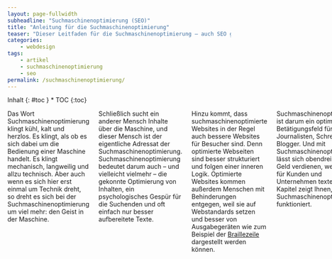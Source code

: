 ```yaml
---
layout: page-fullwidth
subheadline: "Suchmaschinenoptimierung (SEO)"
title: "Anleitung für die Suchmaschinenoptimierung"
teaser: "Dieser Leitfaden für die Suchmaschinenoptimierung – auch SEO genannt – erklärt verständlich wie Sie Ihre Website für Suchmaschinen optimieren."
categories:
    - webdesign
tags:
    - artikel
    - suchmaschinenoptimierung
    - seo
permalink: /suchmaschinenoptimierung/
---
```

<div class="row">
<div class="medium-5 medium-push-7 columns" markdown="1">
<div class="panel radius" markdown="1">
Inhalt
{: #toc }
*  TOC
{:toc}
</div>
</div><!-- /.medium-5.columns -->



<div class="medium-7 medium-pull-5 columns" markdown="1">

Das Wort Suchmaschinenoptimierung klingt kühl, kalt und herzlos. Es klingt, als ob es sich dabei um die Bedienung einer Maschine handelt. Es klingt mechanisch, langweilig und allzu technisch. Aber auch wenn es sich hier erst einmal um Technik dreht, so dreht es sich bei der Suchmaschinenoptimierung um viel mehr: den Geist in
der Maschine.

Schließlich sucht ein anderer Mensch Inhalte über die Maschine, und dieser Mensch ist der eigentliche Adressat der Suchmaschinenoptimierung. Suchmaschinenoptimierung bedeutet darum auch – und vielleicht vielmehr – die gekonnte Optimierung von Inhalten, ein psychologisches Gespür für die Suchenden und oft einfach nur besser aufbereitete Texte.

Hinzu kommt, dass suchmaschinenoptimierte Websites in der Regel auch bessere Websites für Besucher sind. Denn optimierte Webseiten sind besser strukturiert und folgen einer inneren Logik. Optimierte Websites kommen außerdem Menschen mit Behinderungen entgegen, weil sie auf Webstandards setzen und besser von Ausgabegeräten wie zum Beispiel der [Braillezeile][1] dargestellt werden können. 

Suchmaschinenoptimierung ist darum ein optimales Betätigungsfeld für Journalisten, Schreiber und Blogger. Und mit Suchmaschinenoptimierung lässt sich obendrein gutes Geld verdienen, wenn man für Kunden und Unternehmen textet. Dieses Kapitel zeigt Ihnen, wie Suchmaschinenoptimierung funktioniert. 



## Wie funktionieren Suchma&shy;schi&shy;nen?

**Eine Suchmaschine besteht in der Regel aus drei Komponenten.** Während ein Programmteil Daten sammelt und speichert, analysiert und sortiert ein anderes Programm die Daten in der Datenbank. Die dritte Komponente des Programms ist die Suchmaske. Sie dient als Schnittstelle zwischen Suchendem und Suchmaschine und nimmt die Anfragen entgegen.

Damit eine Suchmaschine funktioniert, benötigt sie Daten. Um die eigene Datenbank mit neuen Inhalten zu befüllen, schickt die Suchmaschine sogenannte Webcrawler, auch Crawler, Spider oder Searchbot genannt, ins Internet. Wie eine Spinne krabbelt der **Webcrawler** bei dieser Operation von einem Link zum nächsten und speichert die gefundenen Dokumente in einer Datenbank ab. Bei den Dokumenten handelt es sich zwar hauptsächlich um Webseiten, aber auch Bilder oder PDF-Dateien und ähnliche Dokumente wie z.B. Powerpoint-Präsentationen speichert das Programm ab.

Große Suchmaschinen schicken oft mehrere Webcrawler auf die Suche. Die Aufgabe der Koordination übernimmt dann der **Scheduler**, das zentrale Verwaltungsorgan im Webcrawler-System. Das Scheduler-Programm organisiert die Pflege der Daten und sorgt für die Vergrößerung der Datenbestände.

Im ersteren Fall schickt der Scheduler den Webcrawler zu alten Webseiten, um zu schauen, ob diese noch vorhanden sind oder eine neue Version vorliegt. Liegt der Fokus der Suchmaschine aber auf der weiteren Erschließung des Internets, schickt der Scheduler den Webcrawler auf weitere Expeditionen in unbekanntes Internet-Terrain, um den Datenbestand zu vergrößern.

Während die Spinne weiter Daten sammelt und in der Datenbank abspeichert, kümmert sich der **Indexer** darum, dass die Daten analysiert und sortiert werden. Grob gesagt, liest das Indexer-Programm eine Webseite und versucht, anhand von Computeralgorithmen herauszufinden, worum es sich bei der Webseite handelt und wie wertvoll die gefundenen Informationen einzustufen sind.

Taucht zum Beispiel das Wort »Relativitätstheorie« häufig im gefundenen Dokument auf, handelt es sich bei der Webseite womöglich um eben genau dieses Thema. In diesem Fall speichert der Indexer das Dokument unter dem Begriff »Relativitätstheorie« im Index ab. Sucht jetzt ein Benutzer nach Webseiten zum Thema »Relativitätstheorie«, liefert der Index die Webseite als Suchergebnis aus.

Beim Suchvorgang erhalten Sie in der Regel nicht nur ein Ergebnis, sondern mehrere Suchergebnisse zum jeweiligen Begriff. Auch hierfür ist der Indexer zuständig, denn er nimmt die Gewichtung der Dokumente vor.

Um die Suchergebnisse zu sortieren, greifen die Suchmaschinen auf eine Logik aus der Wissenschaft zurück, die besagt: Wer in der Wissenschaft häufig zitiert wird, ist wichtig. Für das Internet lautet die Regel umformuliert: **Wer viel verlinkt wird, ist wichtiger als andere.** Wichtigere Webseiten reiht der Indexer weiter oben in den Suchergebnissen ein.

Werden zwei Webseiten zu einem Thema gleich oft zitiert, überprüft der Indexer, wer die Webseiten verlinkt, sprich zitiert. Wenn also ein führender Wissenschaftler einen anderen Wissenschaftler zum Thema »Relativitätstheorie« zitiert, verspricht das mehr Lob als die Anerkennung von zahlreichen noch unbekannten Studenten.

Deswegen ist ein Link von einer hochrangigen Website wie z.B. einer Nachrichtenseite wie Zeit.de, Spiegel.de oder ähnlichen Wikipedia aussagekräftiger als zehn unbekannte Blogs. Als Erste nutzten die Google-Gründer Larry Page und Sergey Brin diese Logik für ihre Suchmaschine. Der Erfolg von Google zeigt, wie intelligent der Ansatz ist.

Hat der Indexer das neue Dokument einsortiert, liegt es eingereiht im Index der Datenbank. Jetzt kommt die Suchmaske der Suchmaschine zum Einsatz. Über diese stellen die Suchenden ihre Suchanfragen an die Datenbank. Die Suchmaske erlaubt dem Suchenden in der Regel drei verschiedene Kommandos: UND, ODER und
NICHT.

Gibt der Suchende in die Suchmaske zwei Begriffe ein, z.B. »Einstein« und »Relativitätstheorie«, versteht die Suchmaschine die Anfrage wie folgt: »Bitte zeige mir alle Dokumente aus deinem Index zum Thema ›Einstein‹ und ›Relativitätstheorie‹ an.

Es funktioniert aber auch die Anfrage: Such mir alles zum Thema »Relativitätstheorie«, aber nichts von »Einstein« heraus. In die Suchmaske tippt man dann in der Regel ein Minuszeichen vor das Wort, beispielsweise: »Relativitätstheorie -Einstein«. Ausführliche Erklärungen zur Recherche bietet unser [Recherche mit Suchmaschinen-Beitrag][2].



## Wie man suchmaschinen&shy;opti&shy;mierte Artikel schreibt

Wer sich mit der Suchmaschinenoptimierung auseinandersetzt, stellt schnell fest, dass sie vor allem auch einen Zugewinn für den Leser bedeutet. Denn die Lesegewohnheiten ändern sich derzeit rasant, und Leser scannen zunehmend Texte, um möglichst schnell ihren Inhalt zu erfassen. Gut strukturierte Texte mit Zwischenüberschriften, fett formatierten Wörtern und einer logischen Anordnung helfen dem Leser bei seiner Informationssuche und -aufnahme.

Um Inhalte in Suchmaschinen zu positionieren, sind folgende Fähigkeiten von Ihnen gefordert:

1. Elementare HTML-Kenntnisse, um Inhalte korrekt aufzubereiten.
2. Empathie, um sich in Informationssuchende hineinversetzen zu können und ihre Suchanfragen zu erahnen.
3. Spannende Inhalte, um die Leser zu informieren, zu überzeugen und zum Wiederkommen zu bewegen.

**Sie sehen, dass bis auf den ersten Punkt die Suchmaschinen&shy;optimierung erst einmal mit dem Inhalt beginnt.**



## Grundlegender Aufbau eines Artikels

Der Aufbau von Artikeln im Internet ist eigentlich nichts Neues, denn HTML orientiert sich stark an der Strukturierung von Büchern und Texten. Den grundsätzlichen Unterschied zum Buch machen die Links aus. Schließlich zeigen Sie der Suchmaschine mithilfe der Links, in welcher thematischen Umgebung sich der Artikel befindet. Sie verknüpfen mit den Links auf externe Seiten Ihren Artikel mit der Onlinewelt und stellen Beziehungen her.

An dieser Stelle zeigt sich wieder, dass suchmaschinenoptimierte Artikel auch dem Leser zugute kommen, denn mithilfe der Links werten Sie Ihren eigenen Artikel auf. Was wären die Artikel der Wikipedia wert, wenn man nicht weiterführende Links auf externe Quellen zur Verifizierung und Informationsgewinnung vorfinden würde?

Grundsätzlich beinhalten suchmaschinenoptimierte Artikel folgende wichtige Elemente:

1. Überschrift
2. ZwischenÜberschriften
3. drei bis neun Such- bzw. Schlagwörte (Keywords)
4. Kurzbeschreibung mit maximal 160 Zeichen
5. weiterfÜhrende Links zu ähnlichen Inhalten
6. gefettete wichtige SchlÜsselwörter im Text
7. Bilder



## Gezielte Aufbereitung von Inhalten

Um Artikel gezielt für das Web aufbereiten zu können, sollten Sie sich mit HTML ein wenig auskennen. Im Folgenden behandele ich nur die wichtigsten Tags für die Suchmaschinenoptimierung und gehe davon aus, dass das gesamte Dokument einwandfrei aufgebaut wurde. Denn einwandfreien HTML-Code verarbeiten die Suchmaschinen problemloser und »verstehen«, analysieren und indizieren ihn besser. **Einwandfreier HTML-Code ist darum der erste Schritt zur Suchmaschinen&shy;optimierung.**


### Grundlegende Schritte bei der Produktion eines neuen Artikels

Wenn Sie einen neuen, längeren Artikel planen, lohnt sich folgende Vorgehensweise:

1. Recherchieren und wählen Sie die richtigen Schlagwörter für den Artikel.
2. Strukturieren Sie den Artikel bereits im Vorhinein.
3. Schreiben Sie den Artikel in Ruhe und überprüfen Sie abschließend Grammatik und Rechtschreibung.
4. Verfeinern Sie den Artikel und zeichnen Sie ihn mit HTML-Tags aus.
5. Vermarkten Sie Ihren Artikel.

Insbesondere der letzte Punkt ist äußerst wichtig für die Suchmaschinen&shy;optimierung. Teilen Sie der Welt per Twitter, Newsletter oder E-Mail mit, dass es ihn gibt. Schreiben Sie Freunden und anderen Bloggern und bitten Sie sie um ein Urteil. Setzen Sie Links zum Artikel in Social Communities, Foren und überall dort ab, wo es Interessierte gibt. Diese Maßnahmen erzeugen in der Regel bei guten Inhalten Links für Ihre Inhalte. Das Wichtigste bei der Suchmaschinen&shy;optimierung sind Links, Links, Links auf Ihre Inhalte!



## Keyword-Recherche: die richtigen Schlagwörter für einen Artikel

Generell gilt: Je spezieller die Inhalte, desto größer ist die Wahrschein&shy;lichkeit, eine gute Platzierung in den Suchmaschinen zu erreichen. Das sogenannte »Ranking« beeinflussen Sie maßgeblich, indem Sie Ihr Material sinnvoll aufarbeiten. Denn ein Dokument wird nur dann Teil eines Suchergebnisses, wenn es das gesuchte Wort als Begriff enthält.

Darum gehört zu den wichtigsten Aufgaben die Wahl der geeigneten Schlüsselwörter. Im Suchmaschinenoptimierer-Slang heißen diese *Keywords*. Damit Keywords Aufmerksamkeit erzeugen, müssen sie den Inhalt optimal wiedergeben. Gleichzeitig müssen sie aber genau den Schlagwörtern entsprechen, die vom Surfer in das Suchfeld der Suchmaschine eingegeben werden. Um geeignete Keywords zu finden, sollten Sie sich die folgenden Fragen stellen:

* Welche Ziele verfolgt meine Website?
* Welche Informationen, Produkte oder Dienstleistungen biete ich an?
* Welche Zielgruppe möchte ich ansprechen?
* Welche Suchbegriffe würde ich selbst benutzen, wenn ich zu meinem Thema Informationen finden wollte?

Achten Sie vor allem auch darauf, Synonyme, Abkürzungen und Begriffe aus der Umgangssprache zu verwenden. Surfer, die einen Blumenladen in ihrer Nähe suchen, geben statt »Florist« wohl eher »Blumen«, »Blumenladen« oder »Blumengeschäft« in die Suchmaske ein. Erstellen Sie sich deshalb eine Liste, die alle möglichen Keywords aus Fachbegriffen, Synonymen und umgangssprachlich verwendeten Begriffen beinhaltet. Firmennamen eignen sich in aller Regel nicht dafür, Gattungsbegriffe bzw. Bezeichnungen für Produkte und Musikkategorien aber schon.


## Hilfreiche Werkzeuge und Tipps für die Keyword-Suche

Neben der eigenen Suche lohnt es sich manchmal auch, die Konkurrenz auszuspionieren. Schauen Sie doch einfach mal bei Ihrem Nachbarn im HTML-Quellcode zwischen den `<head>`-Tags nach. Häufig finden sich dort interessante Suchbegriffe in den `<meta>`-Tags. Achten Sie aber darauf, keine Markennamen anderer Hersteller zu verwenden. Das könnte im schlimmsten Fall zu einer Abmahnung führen.

Ein weiterer Trick zur Überprüfung möglicherweise geeigneter Suchwörter ist die Eingabe der Begriffe bei den Suchriesen. Google, Bing und Yahoo! geben bei jedem Suchergebnis auch die Anzahl der gefundenen Dokumente an, die den Begriff enthalten. Je geringer die Anzahl der gefundenen Seiten hinsichtlich des Suchbegriffs ist, desto leichter sollte eine gute Platzierung sein.

Selbstverständlich bringt es nichts, sich mit einem Suchwort zu platzieren, dass kein Suchender eingibt. Bei beliebten Suchwörtern oder Wortkombinationen wie z.B. »MP3 Download« hat man aber kaum eine Chance, unter die ersten 30 Suchergebnisse zu kommen. In einem solchen Fall bewegt man sich besser in die Nische und versucht eine Kombination wie z.B. »MP3 Chillout Download«. Kommen Sie mit dieser Kombination in die Google-Top-10, finden mehr Benutzer Ihre Website, als würden Sie mit »MP3 Download« auf Platz 100 von 222.000.000 Ergebnissen rangieren. Denn für »MP3 Chillout Download« liefert Google »nur« 1.380.000 Ergebnisse, und die hinteren Ergebnisse konsultieren Suchende so gut wie gar nicht.

Im Weiteren stelle ich Ihnen ein paar äußerst hilfreiche Werkzeuge vor, die Ihnen helfen, die geeigneten Keywords zu finden. Aber auch Textverarbeitungen wie Word unterstützen Sie mit dem Thesaurus dabei, mögliche interessante Synonyme zu finden.

![Google AdWords Keyword-Planer]({{ site.urlimg }}seo-google_adwords_keyword-planer.png)

**Google AdWords Keyword-Planer:** Wer seine Inhalte für Suchmaschinen optimiert, kommt an Google nicht vorbei. Um ein wenig Liebe von der Suchkrake abzubekommen, lohnt sich ein genauerer Blick auf den [Google AdWords Keyword-Planer][3]. Dieses Werkzeug ist Teil des Google-Werbeprogramms und seit geraumer Zeit benötigen Sie ein [Google Adwords][4]-Konto, um den Google AdWords Keyword-Planer zu nutzen.

Google AdWords erlaubt jedem die Schaltung und Verwaltung eigener Werbekampagnen auf den Google-Suchseiten. Da die Werbung inhaltsbezogen und von den jeweils eingegebenen Suchwörtern abhängig ist, unterstützt Google Werbetreibende mit dem Google AdWords Keyword-Tool. Google will schließlich Geld verdienen, und je relevanter und erfolgreicher die Werbeanzeige ist, desto mehr Geld setzt Google um, und desto wahrscheinlicher ist es, dass glückliche Werbekunden erneut Werbekampagnen fahren.

Nehmen wir als Beispiel »Hundefutter«. Wenn Sie diesen Begriff im Google AdWords Keyword-Tool eingeben, erhalten Sie eine lange Liste an Kombinationen. Daraus filtern Sie diejenigen Wörter und Kombinationen, die zu Ihrem Text passen. Das könnten z.B. die folgenden sein:

- hundefutter trockenfutter
- tiernahrung hundefutter
- bio hundefutter
- hundefutter online
- gutes hundefutter
- hundefutter bestellen
- hundefutter trocken
- gesundes hundefutter
- futter
- tierbedarf
- nassfutter
- hundenahrung


Keywords mit dem MetaGer-Web-Assoziator finden: Eine ähnliche, aber unabhängige und andere Methode, Keywords zu recherchieren, bietet der [MetaGer-Web-Assoziator][5]. Über diesen habe ich noch folgende zum Thema »Hundefutter« passende Begriffe gefunden, die ich bei Google nicht entdecken konnte:

- naturbelassen
- hundefuttersortiment
- hundepflege

Sind Sie mit der Keyword-Recherche zufrieden und haben eine Auswahl getroffen, können Sie den Artikel schreiben bzw. im Nachhinein überprüfen, ob Ihr Text die wichtigen Begriffe enthält. Danach kümmern wir uns um den nächsten Schritt, die Aufbereitung des Texts mithilfe der wichtigsten HTML-Befehle.



## Relevante HTML-Befehle für die Suchmaschinenoptimierung

Onsite-Optimierung bezeichnet das Tuning am eigenen HTMLCode sowie die Aufwertung der Seiteninhalte. Im ersten Schritt sorgt man dafür, dass der Code intakt ist. Bauen Sie Websites nach den üblichen Webstandards und strukturieren Sie den Code logisch: wichtige Inhalte nach vorne, z.B. die Überschrift. Wenn Sie sich nicht sicher sind, ob Ihr Quellcode korrekt ist, überprüfen Sie ihn mit einem Onlinetool, z.B. mit dem deutschen Validator Validome unter www.validome.org/lang/de), oder benutzen Sie für Firefox die hervorragende Erweiterung HTML-Validator. Ich kann Letztere sehr empfehlen.

Wie ein Buch, ein Dossier oder Ähnliches hat auch eine Webseite einen einheitlichen Aufbau. Dieser unterscheidet sich kaum von den oben genannten Formaten. Auch eine Webseite braucht einen Titel, eine inhaltliche Kurzbeschreibung und einen Ort – hier die URL –, an dem man das Dokument findet.


### Die drei wichtigsten Elemente einer Webseite für die Suchmaschinen&shy;optimierung

`<title>` – Jedes Dokument braucht eine Überschrift: Wie bei einem normalen, journalistisch einwandfreien Artikel, ist auch bei einer Webseite die Überschrift ein maßgeblicher Faktor dafür, ob sie angeschaut wird. Denken Sie daran, dass die Überschrift nicht nur auf Ihrer Website auftaucht. Auch in RSS-Readern, in Bookmarks oder anderen Websites taucht dieser Titel auf.

Im Vergleich zum Printmedium richtet sich die Überschrift aber nicht nur an den Leser, sondern auch an eine »dumme« Maschine, die lediglich auf Algorithmen basiert. Während ein Leser »Prinz Poldi« in Beziehung zu »Lukas Podolski« setzt, verbindet bzw. assoziert die Suchmaschine einen derartigen Artikel nicht unbedingt mit dem Fußballspieler, es sei denn, die Suchmaschine hat nach zahlreichen Links einen Zusammenhang erkannt.

Sucht jemand z.B. »Lukas Podolski«, listet die Suchmaschine nicht automatisch einen passenden Artikel wie »Prinz Poldi« auf, sondern nur dann, wenn die Keywords »Lukas Podolski« kontinuierlich im Artikel auftauchen.

Darum ist es ratsam, die primär wichtigen Keywords im Titel zu nennen. Diese Wörter positionieren Sie eingerahmt durch das `<title>`-Tag eines HTML-Dokuments, auf das die Suchmaschinen für Ihre Suchergebnisse zurückgreifen. Verschwenden Sie dabei nicht zu viele Zeichen für den Namen Ihres Weblogs bzw. Ihrer Website. Auch auf einen Slogan sollten Sie verzichten, wenn er nicht wirklich wichtige Keywords enthält, die in jedem Dokument auftauchen sollen. Hier ein Beispiel:

`<title>»Lukas Podolski: Prinz Poldi auf dem falschen Fuß erwischt«</
title>`

Wenn möglich, sollte der Titel kurz und knackig sein und nur wenige Keywords und Wörter beinhalten. Auf den Punkt getextete Überschriften helfen auch dem Leser bei der Suche, während er Inhalte überfliegt. Benutzen Sie am besten maximal 70 Zeichen, denn dadurch verhindern Sie, dass Google Ihre Überschrift selbst kürzt.

{% include alert info='Bei der Eingabe eines neuen WordPress-Artikels können Sie sowohl den Titel des Dokuments als auch die URL nach Ihren Vorlieben gestalten. Dabei setzt sich der Inhalt zwischen den &lt;title&gt;-Tags eines einzelnen Dokuments in der Regel aus dem Namen des Blogs, der Kategorie und dem Artikelnamen zusammen.<br><br>Wie und in welcher Reihenfolge die »Zutaten« angezeigt werden, hängt vom jeweiligen Theme ab. Um den Namen der URL zu ändern, müssen Sie den Artikel mindestens einmal abgespeichert haben. Dann wird der Button Bearbeiten eingeblendet, wie in Abbildung 7-6 zu sehen ist. Über einen Klick auf den Button erhalten Sie die Möglichkeit, die URL zu gestalten.' %}





 [1]: http://de.wikipedia.org/wiki/Braillezeile
 [2]: {{ site.url }}/recherche/
 [3]: https://adwords.google.de/KeywordPlanner
 [4]: https://www.google.de/adwords/
 [5]: https://metager.de/klassik/asso/
 [6]: #
 [7]: #
 [8]: #
 [9]: #
 [10]: #

</div><!-- /.medium-7.columns -->
</div><!-- /.row -->
